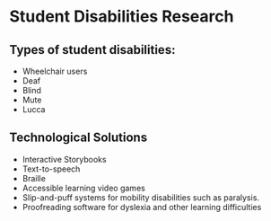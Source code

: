 # Student Disabilities Research

## Types of student disabilities:

- Wheelchair users
- Deaf
- Blind
- Mute
- Lucca

## Technological Solutions

- Interactive Storybooks
- Text-to-speech
- Braille
- Accessible learning video games
- Slip-and-puff systems for mobility disabilities such as paralysis.
- Proofreading software for dyslexia and other learning difficulties
